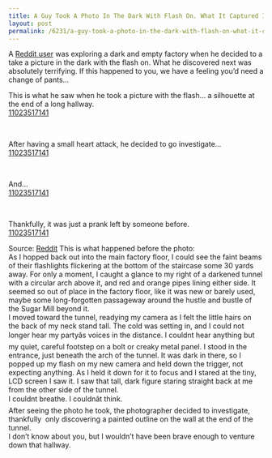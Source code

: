 ```yaml
---
title: A Guy Took A Photo In The Dark With Flash On. What It Captured Is Terrifying Beyond Words.
layout: post
permalink: /6231/a-guy-took-a-photo-in-the-dark-with-flash-on-what-it-captured-is-terrifying-beyond-words/
---
```


A <a href="http://web.archive.org/web/20140831131225/http://www.reddit.com/user/11023517141" target="_blank">Reddit user</a> was exploring a dark and empty factory when he decided to a take a picture in the dark with the flash on. What he discovered next was absolutely terrifying. If this happened to you, we have a feeling you’d need a change of pants…</p>
<div class="top-image-caption">This is what he saw when he took a picture with the flash… a silhouette at the end of a long hallway.</div>
<div class="embeded-image"><img alt="" src="http://web.archive.org/web/20140831131225im_/http://cdn.viralnova.com/wp-content/uploads/2014/04/photo-in-the-dark.jpg"></div>
<div class="my-caption"><a href="http://web.archive.org/web/20140831131225/http://www.reddit.com/user/11023517141" target="_blank">11023517141</a></div>
<p>&nbsp;</p>
<div class="top-image-caption">After having a small heart attack, he decided to go investigate…</div>
<div class="embeded-image"><img alt="" src="http://web.archive.org/web/20140831131225im_/http://cdn.viralnova.com/wp-content/uploads/2014/04/photo-in-the-dark2.jpg"></div>
<div class="my-caption"><a href="http://web.archive.org/web/20140831131225/http://www.reddit.com/user/11023517141" target="_blank">11023517141</a></div>
<p>&nbsp;</p>
<div class="top-image-caption">And…</div>
<div class="embeded-image"><img alt="" src="http://web.archive.org/web/20140831131225im_/http://cdn.viralnova.com/wp-content/uploads/2014/04/photo-in-the-dark3.jpg"></div>
<div class="my-caption"><a href="http://web.archive.org/web/20140831131225/http://www.reddit.com/user/11023517141" target="_blank">11023517141</a></div>
<p>&nbsp;</p>
<div class="top-image-caption">Thankfully, it was just a prank left by someone before.</div>
<div class="embeded-image"><img alt="" src="http://web.archive.org/web/20140831131225im_/http://cdn.viralnova.com/wp-content/uploads/2014/04/photo-in-the-dark4.jpg"></div>
<div class="my-caption"><a href="http://web.archive.org/web/20140831131225/http://www.reddit.com/user/11023517141" target="_blank">11023517141</a></div>
<p>Source: <a href="http://web.archive.org/web/20140831131225/http://www.reddit.com/r/AbandonedPorn/comments/21ss3e/i_was_all_alone_in_pitch_black_then_i_took_this/" target="_blank">Reddit</a> This is what happened before the photo:<br>
As I hopped back out into the main factory floor, I could see the faint beams of their flashlights flickering at the bottom of the staircase some 30 yards away. For only a moment, I caught a glance to my right of a darkened tunnel with a circular arch above it, and red and orange pipes lining either side. It seemed so out of place in the factory floor, like it was new or barely used, maybe some long-forgotten passageway around the hustle and bustle of the Sugar Mill beyond it.<br>
I moved toward the tunnel, readying my camera as I felt the little hairs on the back of my neck stand tall. The cold was setting in, and I could not longer hear my partyâs voices in the distance. I couldnt hear anything but my quiet, careful footstep on a bolt or creaky metal panel. I stood in the entrance, just beneath the arch of the tunnel. It was dark in there, so I popped up my flash on my new camera and held down the trigger, not expecting anything. As I held it down for it to focus and I stared at the tiny, LCD screen I saw it. I saw that tall, dark figure staring straight back at me from the other side of the tunnel.<br>
I couldnt breathe. I couldnât think.<br>
After seeing the photo he took, the photographer decided to investigate, thankfully&nbsp; only discovering a painted outline on the wall at the end of the tunnel.<br>
I don’t know about you, but I wouldn’t have been brave enough to venture down that hallway.</p>
